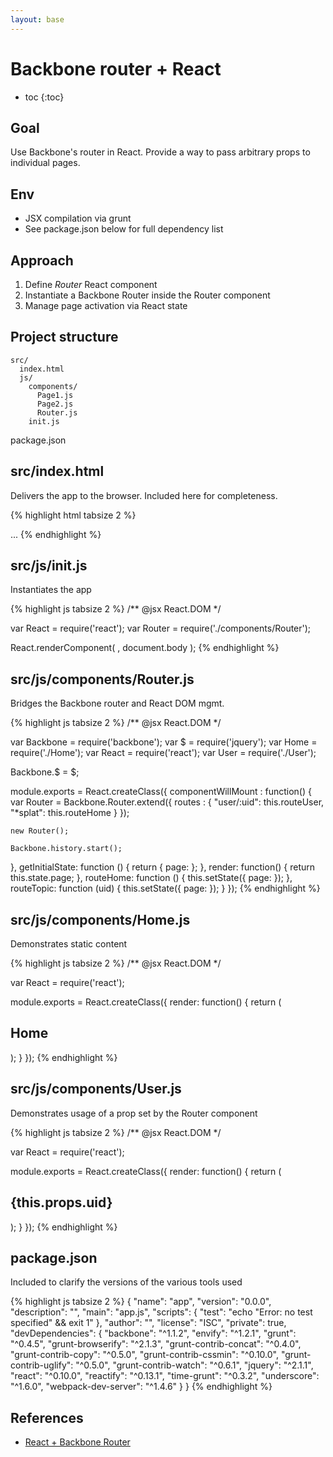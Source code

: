 ```yaml
---
layout: base
---
```


# Backbone router + React

* toc
{:toc}


## Goal

Use Backbone's router in React. Provide a way to pass arbitrary props to individual pages.


## Env

* JSX compilation via grunt
* See package.json below for full dependency list


## Approach

1. Define _Router_ React component
2. Instantiate a Backbone Router inside the Router component
3. Manage page activation via React state


## Project structure

	src/
	  index.html
      js/
        components/
          Page1.js
          Page2.js
          Router.js
        init.js
  package.json

## src/index.html

Delivers the app to the browser. Included here for completeness.

{% highlight html tabsize 2 %}
<!DOCTYPE html>
<html>
	...
  <body>
    <script type="text/javascript" src="js/init.js"></script>
  </body>
</html>
{% endhighlight %}

## src/js/init.js

Instantiates the app

{% highlight js tabsize 2 %}
/** @jsx React.DOM */

var React = require('react');
var Router = require('./components/Router');

React.renderComponent(
  <Router />,
  document.body
);
{% endhighlight %}


## src/js/components/Router.js

Bridges the Backbone router and React DOM mgmt.

{% highlight js tabsize 2 %}
/** @jsx React.DOM */

var Backbone = require('backbone');
var $ = require('jquery');
var Home = require('./Home');
var React = require('react');
var User = require('./User');

Backbone.$ = $;

module.exports = React.createClass({
  componentWillMount : function() {
    var Router = Backbone.Router.extend({
      routes : {
        "user/:uid": this.routeUser,
        "*splat": this.routeHome
      }
    });

    new Router();

    Backbone.history.start();
  },
  getInitialState: function () {
    return {
      page: <Home />
    };
  },
  render: function() {
    return this.state.page;
  },
  routeHome: function () {
    this.setState({
      page: <Home />
    });
  },
  routeTopic: function (uid) {
    this.setState({
      page: <User uid={uid} />
    });
  }
});
{% endhighlight %}

## src/js/components/Home.js

Demonstrates static content

{% highlight js tabsize 2 %}
/** @jsx React.DOM */

var React = require('react');

module.exports = React.createClass({
  render: function() {
    return (
      <div>
        <h2>Home</h2>
      </div>
    );
  }
});
{% endhighlight %}

## src/js/components/User.js

Demonstrates usage of a prop set by the Router component

{% highlight js tabsize 2 %}
/** @jsx React.DOM */

var React = require('react');

module.exports = React.createClass({
	render: function() {
		return (
			<div>
				<h2>{this.props.uid}</h2>
			</div>
		);
	}
});
{% endhighlight %}


## package.json

Included to clarify the versions of the various tools used

{% highlight js tabsize 2 %}
{
  "name": "app",
  "version": "0.0.0",
  "description": "",
  "main": "app.js",
  "scripts": {
    "test": "echo \"Error: no test specified\" && exit 1"
  },
  "author": "",
  "license": "ISC",
  "private": true,
  "devDependencies": {
    "backbone": "^1.1.2",
    "envify": "^1.2.1",
    "grunt": "^0.4.5",
    "grunt-browserify": "^2.1.3",
    "grunt-contrib-concat": "^0.4.0",
    "grunt-contrib-copy": "^0.5.0",
    "grunt-contrib-cssmin": "^0.10.0",
    "grunt-contrib-uglify": "^0.5.0",
    "grunt-contrib-watch": "^0.6.1",
    "jquery": "^2.1.1",
    "react": "^0.10.0",
    "reactify": "^0.13.1",
    "time-grunt": "^0.3.2",
    "underscore": "^1.6.0",
    "webpack-dev-server": "^1.4.6"
  }
}
{% endhighlight %}


## References

* [React + Backbone Router](https://medium.com/react-tutorials/react-backbone-router-c00be0cf1592)
